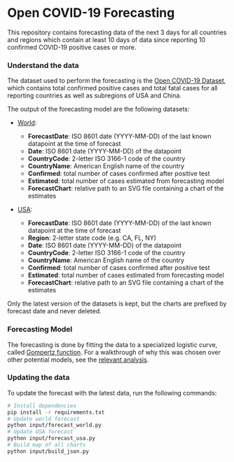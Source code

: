 # Open COVID-19 Forecasting
This repository contains forecasting data of the next 3 days for all countries
and regions which contain at least 10 days of data since reporting 10 confirmed
COVID-19 positive cases or more.

### Understand the data
The dataset used to perform the forecasting is the [Open COVID-19 Dataset][1],
which contains total confirmed positive cases and total fatal cases for all
reporting countries as well as subregions of USA and China.

The output of the forecasting model are the following datasets:
* [World](output/world.csv):
  - **ForecastDate**: ISO 8601 date (YYYY-MM-DD) of the last known datapoint at the time of forecast
  - **Date**: ISO 8601 date (YYYY-MM-DD) of the datapoint
  - **CountryCode**: 2-letter ISO 3166-1 code of the country
  - **CountryName**: American English name of the country
  - **Confirmed**: total number of cases confirmed after positive test
  - **Estimated**: total number of cases estimated from forecasting model
  - **ForecastChart**: relative path to an SVG file containing a chart of the estimates

* [USA](output/usa.csv):
  - **ForecastDate**: ISO 8601 date (YYYY-MM-DD) of the last known datapoint at the time of forecast
  - **Region**: 2-letter state code (e.g. CA, FL, NY)
  - **Date**: ISO 8601 date (YYYY-MM-DD) of the datapoint
  - **CountryCode**: 2-letter ISO 3166-1 code of the country
  - **CountryName**: American English name of the country
  - **Confirmed**: total number of cases confirmed after positive test
  - **Estimated**: total number of cases estimated from forecasting model
  - **ForecastChart**: relative path to an SVG file containing a chart of the estimates

Only the latest version of the datasets is kept, but the charts are prefixed by
forecast date and never deleted.

### Forecasting Model
The forecasting is done by fitting the data to a specialized logistic curve,
called [Gompertz function][2]. For a walkthrough of why this was chosen over
other potential models, see the [relevant analysis][3].

### Updating the data
To update the forecast with the latest data, run the following commands:
```sh
# Install dependencies
pip install -r requirements.txt
# Update world forecast
python input/forecast_world.py
# Update USA forecast
python input/forecast_usa.py
# Build map of all charts
python input/build_json.py
```

[1]: https://github.com/open-covid-19/data
[2]: https://en.wikipedia.org/wiki/Gompertz_function
[3]: https://github.com/open-covid-19/analysis/blob/master/logistic_modeling.ipynb